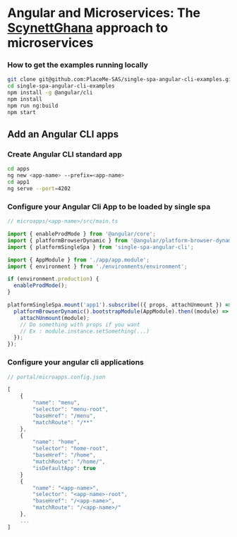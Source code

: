 # Angular and Microservices: The [ScynettGhana](http://scynett-ghana.com) approach to microservices
### How to get the examples running locally
```bash
git clone git@github.com:PlaceMe-SAS/single-spa-angular-cli-examples.git
cd single-spa-angular-cli-examples
npm install -g @angular/cli
npm install
npm run ng:build
npm start
```

<!-- ## How to perform CI tasks
```bash
npm run ng:lint
npm run ng:test
``` -->

## Add an Angular CLI apps
### Create Angular CLI standard app
```bash
cd apps
ng new <app-name> --prefix=<app-name>
cd app1
ng serve --port=4202
```

### Configure your Angular Cli App to be loaded by single spa
```js
// microapps/<app-name>/src/main.ts

import { enableProdMode } from '@angular/core';
import { platformBrowserDynamic } from '@angular/platform-browser-dynamic';
import { platformSingleSpa } from 'single-spa-angular-cli';

import { AppModule } from './app/app.module';
import { environment } from './environments/environment';

if (environment.production) {
  enableProdMode();
}

platformSingleSpa.mount('app1').subscribe(({ props, attachUnmount }) => {
  platformBrowserDynamic().bootstrapModule(AppModule).then((module) => {
    attachUnmount(module);
    // Do something with props if you want
    // Ex : module.instance.setSomething(...)
  });
});
```

### Configure your angular cli applications
```js
// portal/microapps.config.json

[
    {
        "name": "menu",
        "selector": "menu-root",
        "baseHref": "/menu",
        "matchRoute": "/**"
    },
    {
        "name": "home",
        "selector": "home-root",
        "baseHref": "/home",
        "matchRoute": "/home/",
        "isDefaultApp": true
    }
    {
        "name": "<app-name>",
        "selector": "<app-name>-root",
        "baseHref": "/<app-name>",
        "matchRoute": "/<app-name>/"
    },
    ...
]
```

